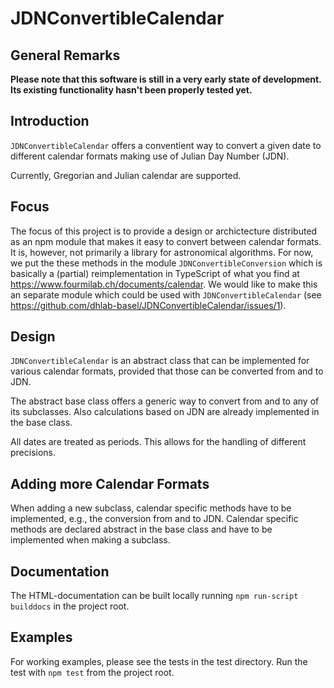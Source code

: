 # JDNConvertibleCalendar

## General Remarks

**Please note that this software is still in a very early state of development. Its existing functionality hasn't been properly tested yet.**

## Introduction

`JDNConvertibleCalendar` offers a conventient way to convert a given date to different calendar formats making use of Julian Day Number (JDN). 

Currently, Gregorian and Julian calendar are supported.

## Focus

The focus of this project is to provide a design or archictecture distributed as an npm module that makes it easy to convert between calendar formats. It is, however, not primarily a library for astronomical algorithms. For now, we put the these methods in the module `JDNConvertibleConversion` which is basically a (partial) reimplementation in TypeScript of what you find at <https://www.fourmilab.ch/documents/calendar>. We would like to make this an separate module which could be used with `JDNConvertibleCalendar` (see <https://github.com/dhlab-basel/JDNConvertibleCalendar/issues/1>). 

## Design

`JDNConvertibleCalendar` is an abstract class that can be implemented for various calendar formats, provided that those can be converted from and to JDN. 

The abstract base class offers a generic way to convert from and to any of its subclasses. Also calculations based on JDN are already implemented in the base class.

All dates are treated as periods. This allows for the handling of different precisions.

## Adding more Calendar Formats

When adding a new subclass, calendar specific methods have to be implemented, e.g., the conversion from and to JDN. Calendar specific methods are declared abstract in the base class and have to be implemented when making a subclass.

## Documentation

The HTML-documentation can be built locally running `npm run-script builddocs` in the project root.

## Examples

For working examples, please see the tests in the test directory. Run the test with `npm test` from the project root. 